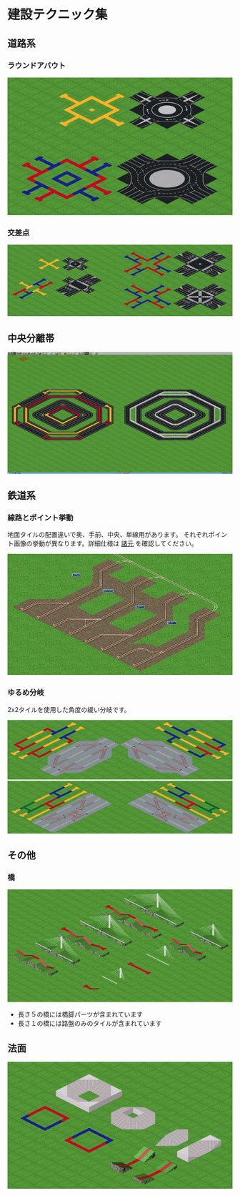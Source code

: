 # 建設テクニック集

## 道路系

### ラウンドアバウト

![thumbnail](./round_about.png)

### 交差点

![thumbnail](./intersection.png)

## 中央分離帯

![thumbnail](./center_divider.png)

## 鉄道系

### 線路とポイント挙動

地面タイルの配置違いで奥、手前、中央、単線用があります。
それぞれポイント画像の挙動が異なります。詳細仕様は [諸元](../spec/way) を確認してください。

![thumbnail](./rail.png)

### ゆるめ分岐

2x2タイルを使用した角度の緩い分岐です。

![thumbnail](./gently_point.png)
![thumbnail](./gently_switch.png)


## その他
### 橋

![thumbnail](./bridge.png)

- 長さ５の橋には橋脚パーツが含まれています
- 長さ１の橋には路盤のみのタイルが含まれています

## 法面

![thumbnail](./embankment.png)

